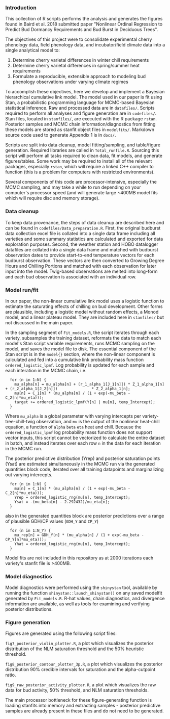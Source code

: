 ### Introduction
This collection of R scripts performs the analysis and generates the figures found in Baird et al. 2018 submitted paper "Nonlinear Ordinal Regression to Predict Bud Dormancy Requirements and Bud Burst in Deciduous Trees". 

The objectives of this project were to consolidate experimental cherry phenology data, field phenology data, and incubator/field climate data into a single analytical model to:

1. Determine cherry varietal differences in winter chill requirements
2. Determine cherry varietal differences in spring/summer heat requirements
3. Formulate a reproducible, extensible approach to modeling bud phenology observations under varying climate regimes

To accomplish these objectives, here we develop and implement a Bayesian hierarchical cumulative link model. The model used in our paper is fit using Stan, a probabilistic programming language for MCMC-based Bayesian statistical inference. Raw and processed data are in `datafiles/`. Scripts required to perform all analyses and figure generation are in `codefiles/`. Stan files, located in `stanfiles/`, are executed with the R package `rstan`. Posterior samples and MCMC chain information/diagnostics from fitting these models are stored as stanfit object files in `modelfits/`. Markdown source code used to generate Appendix 1 is in `docs/`.

Scripts are split into data cleanup, model fitting/sampling, and table/figure generation. Required libraries are called in `Total_runfile.R`. Sourcing this script will perform all tasks required to clean data, fit models, and generate figures/tables. Some work may be required to install all of the relevant packages, especially `rstan`, which will require a linked C++ compiler to function (this is a problem for computers with restricted environments).

Several components of this code are processor-intensive, especially the MCMC sampling, and may take a while to run depending on your computer's processor speed (and will generate large ~400MB model fits which will require disc and memory storage). 

### Data cleanup
To keep data provenance, the steps of data cleanup are described here and can be found in `codefiles/Data_preparation.R`. First, the original budburst data collection excel file is collated into a single data frame including all varieties and some summary statistics are calculated and exported for data exploration purposes. Second, the weather station and HOBO datalogger datafiles are collated into a single data frame and matched with budburst observation dates to provide start-to-end temperature vectors for each budburst observation. These vectors are then converted to Growing Degree Hours and Chilling Portions and matched with each observation for later input into the model. Twig-based observations are melted into long-form and each bud observation is associated with an individual row.

### Model run/fit
In our paper, the non-linear cumulative link model uses a logistic function to estimate the saturating effects of chilling on bud development. Other forms are plausible, including a logistic model without random effects, a Monod model, and a linear plateau model. They are included here in `stanfiles/` but not discussed in the main paper. 

In the sampling segment of `Fit_models.R`, the script iterates through each variety, subsamples the training dataset, reformats the data to match each model's Stan script variable requirements, runs MCMC sampling on the model, and saves the model file to disk. The essential component of the Stan script is in the `model{}` section, where the non-linear component is calculated and fed into a cumulative link probability mass function `ordered_logistic_lpmf`. Log probability is updated for each sample and each interation in the MCMC chain, i.e.

```
  for (n in 1:N) { 
    mu_alpha[n] = mu_alpha[n] + (r_1_alpha_1[J_1[n]]) * Z_1_alpha_1[n] + (r_2_alpha_1[J_2[n]])               * Z_2_alpha_1[n]; 
    mu[n] = C_1[n] * (mu_alpha[n] / (1 + exp(-mu_beta - C_2[n]*mu_eta)));
    target += ordered_logistic_lpmf(Y[n] | mu[n], temp_Intercept);
  } 
```

Where `mu_alpha` is a global parameter with varying intercepts per variety-tree-chill-twig observation, and `mu` is the output of the nonlinear heat-chill equation, a function of `alpha` `beta` `eta` heat and chill. Because the `ordered_logistic_lpmf` log probability mass function does not support vector inputs, this script cannot be vectorized to calculate the entire dataset in batch, and instead iterates over each row `n` in the data for each iteration in the MCMC run. 

The posterior predictive distribution (Yrep) and posterior saturation points (Ysat) are estimated simultaneously in the MCMC run via the generated quantities block code, iterated over all training datapoints and marginalizing out varying intercepts.

```
  for (n in 1:N) { 
    mu[n] = C_1[n] * (mu_alpha[n] / (1 + exp(-mu_beta - C_2[n]*mu_eta)));
    Yrep = ordered_logistic_rng(mu[n], temp_Intercept);
    Ysat = -(mu_beta[n] - 2.292432)/mu_eta[n];
  } 
```

also in the generated quantities block are posterior predictions over a range of plausible GDH/CP values (`GDH_Y` and `CP_Y`)

```
  for (n in 1:N_Y) { 
    mu_rep[n] = GDH_Y[n] * (mu_alpha[n] / (1 + exp(-mu_beta - CP_Y[n]*mu_eta)));
    Yhat = ordered_logistic_rng(mu[n], temp_Intercept);
  } 
```

Model fits are not included in this repository as at 2000 iterations each variety's stanfit file is >400MB.

### Model diagnostics
Model diagnostics were performed using the `shinystan` tool, available by running the function `shinystan::launch_shinystan()` on any saved modelfit generated by `Fit_models.R`. R-hat values, chain diagnostics, and divergence information are available, as well as tools for examining and verifying posterior distributions. 

### Figure generation
Figures are generated using the following script files:

`fig7_posterior_violin_plotter.R`, a plot which visualizes the posterior distribution of the NLM saturation threshold and the 50% heuristic threshold.

`fig8_posterior_contour_plotter_3p.R`, a plot which visualizes the posterior distribution 90% credible intervals for saturation and the alpha-cutpoint ratio.
 
`fig9_raw_posterior_activity_plotter.R`, a plot which visualizes the raw data for bud activity, 50% threshold, and NLM saturation thresholds. 

The main processor bottleneck for these figure-generating function is loading stanfits into memory and extracting samples - posterior predictive samples are already present in these files and do not need to be generated.

